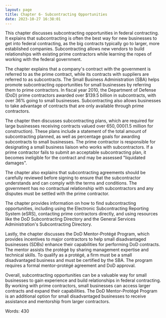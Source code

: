 ```yaml
---
layout: page
title: Chapter 6- Subcontracting Opportunities
date: 2023-10-27 16:38:01
---
```

This chapter discusses subcontracting opportunities in federal contracting. It explains that subcontracting is often the best way for new businesses to get into federal contracting, as the big contracts typically go to larger, more established companies. Subcontracting allows new vendors to build relationships with existing prime contractors while learning the ropes of working with the federal government. 

The chapter explains that a company's contract with the government is referred to as the prime contract, while its contracts with suppliers are referred to as subcontracts. The Small Business Administration (SBA) helps promote subcontracting opportunities for small businesses by referring them to prime contractors. In fiscal year 2010, the Department of Defense (DoD) prime contractors awarded over $139.5 billion in subcontracts, with over 36% going to small businesses. Subcontracting also allows businesses to take advantage of contracts that are only available through prime contractors. 

The chapter then discusses subcontracting plans, which are required for large businesses receiving contracts valued over $650,000 ($1.5 million for construction). These plans include a statement of the total amount of subcontracting planned, as well as percentage goals for awarding subcontracts to small businesses. The prime contractor is responsible for designating a small business liaison who works with subcontractors. If a prime contractor fails to submit an acceptable subcontracting plan, it becomes ineligible for the contract and may be assessed "liquidated damages". 

The chapter also explains that subcontracting agreements should be carefully reviewed before signing to ensure that the subcontractor understands and can comply with the terms and conditions. The government has no contractual relationship with subcontractors and any disputes must be settled with the prime contractor. 

The chapter provides information on how to find subcontracting opportunities, including using the Electronic Subcontracting Reporting System (eSRS), contacting prime contractors directly, and using resources like the DoD Subcontracting Directory and the General Services Administration's Subcontracting Directory. 

Lastly, the chapter discusses the DoD Mentor-Protégé Program, which provides incentives to major contractors to help small disadvantaged businesses (SDBs) enhance their capabilities for performing DoD contracts. The mentor assists the protégé by sharing management expertise and technical skills. To qualify as a protégé, a firm must be a small disadvantaged business and must be certified by the SBA. The program requires a formal mentor-protégé agreement and DoD approval. 

Overall, subcontracting opportunities can be a valuable way for small businesses to gain experience and build relationships in federal contracting. By working with prime contractors, small businesses can access larger contracts and expand their capabilities. The DoD Mentor-Protégé Program is an additional option for small disadvantaged businesses to receive assistance and mentorship from larger contractors.

Words: 430
